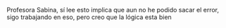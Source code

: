 Profesora Sabina, sí lee esto implica que aun no he podido sacar el error, sigo trabajando en eso, pero creo que la lógica esta bien
